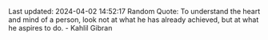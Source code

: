Last updated: 2024-04-02 14:52:17
Random Quote: To understand the heart and mind of a person, look not at what he has already achieved, but at what he aspires to do. - Kahlil Gibran